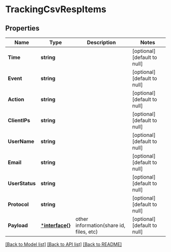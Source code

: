 # TrackingCsvRespItems

## Properties
Name | Type | Description | Notes
------------ | ------------- | ------------- | -------------
**Time** | **string** |  | [optional] [default to null]
**Event** | **string** |  | [optional] [default to null]
**Action** | **string** |  | [optional] [default to null]
**ClientIPs** | **string** |  | [optional] [default to null]
**UserName** | **string** |  | [optional] [default to null]
**Email** | **string** |  | [optional] [default to null]
**UserStatus** | **string** |  | [optional] [default to null]
**Protocol** | **string** |  | [optional] [default to null]
**Payload** | [***interface{}**](interface{}.md) | other information(share id, files, etc) | [optional] [default to null]

[[Back to Model list]](../README.md#documentation-for-models) [[Back to API list]](../README.md#documentation-for-api-endpoints) [[Back to README]](../README.md)


